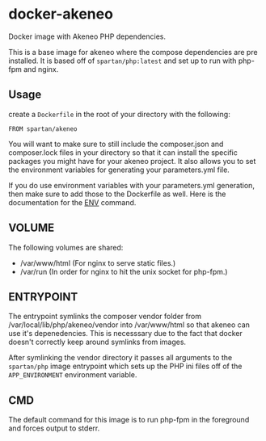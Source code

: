 # docker-akeneo
Docker image with Akeneo PHP dependencies.

This is a base image for akeneo where the compose dependencies are pre
installed. It is based off of `spartan/php:latest` and set up to run with
php-fpm and nginx.

## Usage

create a `Dockerfile` in the root of your directory with the following:
```
FROM spartan/akeneo
```

You will want to make sure to still include the composer.json and composer.lock
files in your directory so that it can install the specific packages you might
have for your akeneo project. It also allows you to set the environment
variables for generating your parameters.yml file.

If you do use environment variables with your parameters.yml generation, then
make sure to add those to the Dockerfile as well. Here is the documentation for
the [ENV](https://docs.docker.com/reference/builder/#env) command.

## VOLUME

The following volumes are shared:

* /var/www/html (For nginx to serve static files.)
* /var/run (In order for nginx to hit the unix socket for php-fpm.)

## ENTRYPOINT

The entrypoint symlinks the composer vendor folder from
/var/local/lib/php/akeneo/vendor into /var/www/html so that akeneo can use it's
depenedencies. This is necesssary due to the fact that docker doesn't correctly
keep around symlinks from images.

After symlinking the vendor directory it passes all arguments to the
`spartan/php` image entrypoint which sets up the PHP ini files off of the
`APP_ENVIRONMENT` environment variable.

## CMD

The default command for this image is to run php-fpm in the foreground and
forces output to stderr.

